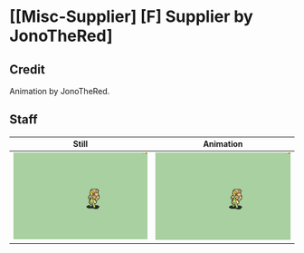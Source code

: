 # [\[Misc-Supplier\] \[F\] Supplier by JonoTheRed]

## Credit

Animation by JonoTheRed.

## Staff

| Still | Animation |
| :---: | :-------: |
| ![Staff still](./Staff_000.png) | ![Staff animation](./Staff.gif) |
